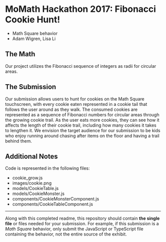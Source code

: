 # MoMath Hackathon 2017: Fibonacci Cookie Hunt!

- Math Square behavior
- Adam Wigren, Lisa Li

## The Math

Our project utilizes the Fibonacci sequence of integers as radii for circular areas.

## The Submission

Our submission allows users to hunt for cookies on the Math Square touchscreen, with every cookie eaten represented in a cookie tail that follows the user around as they walk. The consumed cookies are represented as a sequence of Fibonacci numbers for circular areas through the growing cookie trail. As the user eats more cookies, they can see how it affects the length of their cookie trail, including how many cookies it takes to lengthen it. We envision the target audience for our submission to be kids who enjoy running around chasing after items on the floor and having a trail behind them.


## Additional Notes

Code is represented in the following files:
- cookie_grow.js
- images/cookie.png
- models/CookieTable.js
- models/CookieMonster.js
- components/CookieMonsterComponent.js
- components/CookieTableComponent.js


---

Along with this completed readme, this repository should contain **the single file** or files needed for your submission. For example, if this submission is a _Math Square_ behavior, only submit the JavaScript or TypeScript file containing the behavior, not the entire source of the exhibit.

